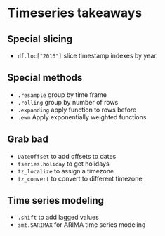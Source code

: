 # Timeseries takeaways

## Special slicing

- `df.loc["2016"]` slice timestamp indexes by year.

## Special methods

- `.resample` group by time frame
- `.rolling` group by number of rows
- `.expanding` apply function to rows before
- `.ewm` Apply exponentially weighted functions

## Grab bad

- `DateOffset` to add offsets to dates
- `tseries.holiday` to get holidays
- `tz_localize` to assign a timezone
- `tz_convert` to convert to different timezone

## Time series modeling

- `.shift` to add lagged values
- `smt.SARIMAX` for ARIMA time series modeling
